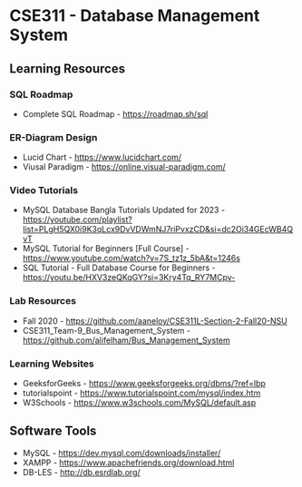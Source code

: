 # CSE311 - Database Management System

## Learning Resources
### SQL Roadmap 
* Complete SQL Roadmap - https://roadmap.sh/sql

### ER-Diagram Design
* Lucid Chart - https://www.lucidchart.com/
* Viusal Paradigm - https://online.visual-paradigm.com/

### Video Tutorials
* MySQL Database Bangla Tutorials Updated for 2023 - https://youtube.com/playlist?list=PLgH5QX0i9K3qLcx9DvVDWmNJ7riPvxzCD&si=dc2Oi34GEcWB4QvT
* MySQL Tutorial for Beginners [Full Course] - https://www.youtube.com/watch?v=7S_tz1z_5bA&t=1246s
* SQL Tutorial - Full Database Course for Beginners - https://youtu.be/HXV3zeQKqGY?si=3Kry4Tq_RY7MCpv-

### Lab Resources
* Fall 2020 - https://github.com/aaneloy/CSE311L-Section-2-Fall20-NSU
* CSE311_Team-9_Bus_Management_System - https://github.com/alifelham/Bus_Management_System

### Learning Websites
* GeeksforGeeks - https://www.geeksforgeeks.org/dbms/?ref=lbp
* tutorialspoint - https://www.tutorialspoint.com/mysql/index.htm
* W3Schools - https://www.w3schools.com/MySQL/default.asp

## Software Tools 
* MySQL - https://dev.mysql.com/downloads/installer/
* XAMPP - https://www.apachefriends.org/download.html
* DB-LES - http://db.esrdlab.org/